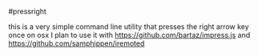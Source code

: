 #pressright

this is a very simple command line utility that presses the right arrow key once on osx
I plan to use it with https://github.com/bartaz/impress.js and https://github.com/samphippen/iremoted
